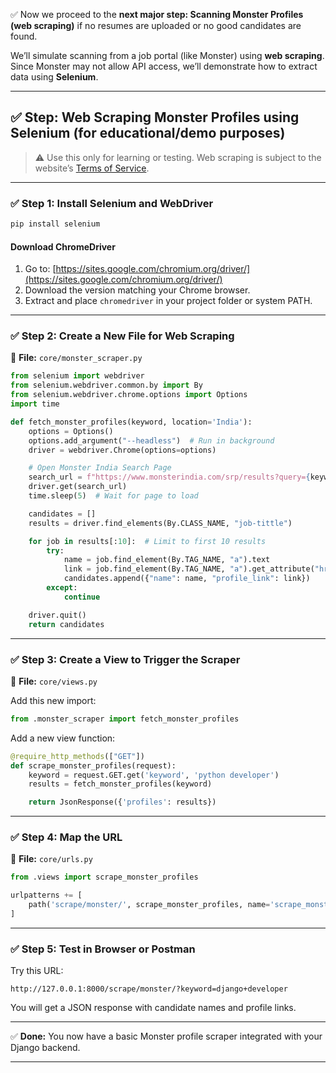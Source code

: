✅ Now we proceed to the **next major step: Scanning Monster Profiles (web scraping)** if no resumes are uploaded or no good candidates are found.

We’ll simulate scanning from a job portal (like Monster) using **web scraping**. Since Monster may not allow API access, we’ll demonstrate how to extract data using **Selenium**.

---

## ✅ Step: Web Scraping Monster Profiles using Selenium (for educational/demo purposes)

> ⚠️ Use this only for learning or testing. Web scraping is subject to the website’s [Terms of Service](https://www.monster.com/terms-of-use).

---

### ✅ Step 1: Install Selenium and WebDriver

```bash
pip install selenium
```

#### Download ChromeDriver

1. Go to: [https://sites.google.com/chromium.org/driver/](https://sites.google.com/chromium.org/driver/)
2. Download the version matching your Chrome browser.
3. Extract and place `chromedriver` in your project folder or system PATH.

---

### ✅ Step 2: Create a New File for Web Scraping

📄 **File:** `core/monster_scraper.py`

```python
from selenium import webdriver
from selenium.webdriver.common.by import By
from selenium.webdriver.chrome.options import Options
import time

def fetch_monster_profiles(keyword, location='India'):
    options = Options()
    options.add_argument("--headless")  # Run in background
    driver = webdriver.Chrome(options=options)

    # Open Monster India Search Page
    search_url = f"https://www.monsterindia.com/srp/results?query={keyword}&locations={location}"
    driver.get(search_url)
    time.sleep(5)  # Wait for page to load

    candidates = []
    results = driver.find_elements(By.CLASS_NAME, "job-tittle")

    for job in results[:10]:  # Limit to first 10 results
        try:
            name = job.find_element(By.TAG_NAME, "a").text
            link = job.find_element(By.TAG_NAME, "a").get_attribute("href")
            candidates.append({"name": name, "profile_link": link})
        except:
            continue

    driver.quit()
    return candidates
```

---

### ✅ Step 3: Create a View to Trigger the Scraper

📄 **File:** `core/views.py`

Add this new import:

```python
from .monster_scraper import fetch_monster_profiles
```

Add a new view function:

```python
@require_http_methods(["GET"])
def scrape_monster_profiles(request):
    keyword = request.GET.get('keyword', 'python developer')
    results = fetch_monster_profiles(keyword)

    return JsonResponse({'profiles': results})
```

---

### ✅ Step 4: Map the URL

📄 **File:** `core/urls.py`

```python
from .views import scrape_monster_profiles

urlpatterns += [
    path('scrape/monster/', scrape_monster_profiles, name='scrape_monster'),
]
```

---

### ✅ Step 5: Test in Browser or Postman

Try this URL:

```
http://127.0.0.1:8000/scrape/monster/?keyword=django+developer
```

You will get a JSON response with candidate names and profile links.

---

✅ **Done:** You now have a basic Monster profile scraper integrated with your Django backend.

---
